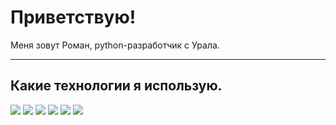 # Приветствую!

Меня зовут Роман, python-разработчик с Урала. 

---
## Какие технологии я использую.
![](https://img.shields.io/badge/Code-Python-informational?style=flat&logo=python&logoColor=white&color=blue)
![](https://img.shields.io/badge/framework-Django-informational?style=flat&logo=django&logoColor=white&color=blue)
![](https://img.shields.io/badge/database-Postgresql-informational?style=flat&logo=postgresql&logoColor=white&color=blue)
![](https://img.shields.io/badge/Shell-Bash-informational?style=flat&logo=gnu-bash&logoColor=white&color=blue)
![](https://img.shields.io/badge/Tools-Docker-informational?style=flat&logo=docker&logoColor=white&color=blue)
![](https://img.shields.io/badge/OS-Ubuntu-informational?style=flat&logo=ubuntu&logoColor=white&color=blue)


